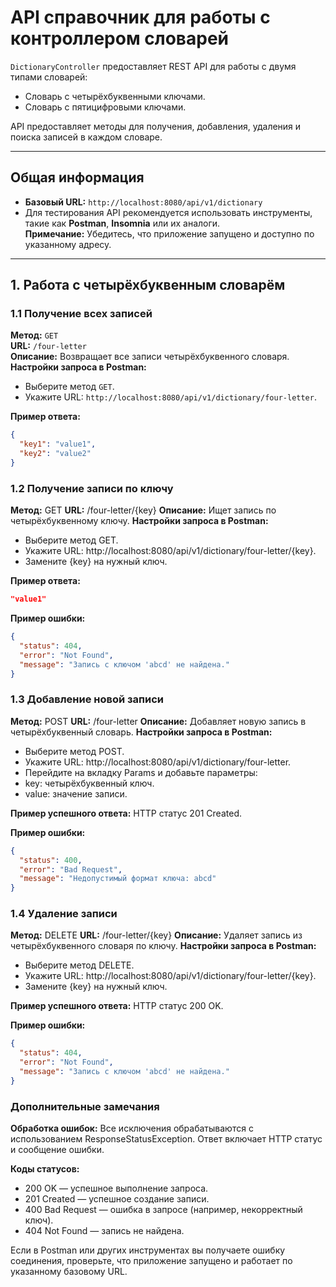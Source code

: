 # API справочник для работы с контроллером словарей

`DictionaryController` предоставляет REST API для работы с двумя типами словарей:

- Словарь с четырёхбуквенными ключами.
- Словарь с пятицифровыми ключами.

API предоставляет методы для получения, добавления, удаления и поиска записей в каждом словаре.

---

## Общая информация

- **Базовый URL:** `http://localhost:8080/api/v1/dictionary`
- Для тестирования API рекомендуется использовать инструменты, такие как **Postman**, **Insomnia** или их аналоги.  
  **Примечание:** Убедитесь, что приложение запущено и доступно по указанному адресу.

---

## 1. Работа с четырёхбуквенным словарём

### 1.1 Получение всех записей

**Метод:** `GET`  
**URL:** `/four-letter`  
**Описание:** Возвращает все записи четырёхбуквенного словаря.  
**Настройки запроса в Postman:**

- Выберите метод `GET`.
- Укажите URL: `http://localhost:8080/api/v1/dictionary/four-letter`.

**Пример ответа:**

```json
{
  "key1": "value1",
  "key2": "value2"
}
```

### 1.2 Получение записи по ключу

**Метод:** GET
**URL:** /four-letter/{key}
**Описание:** Ищет запись по четырёхбуквенному ключу.
**Настройки запроса в Postman:**

- Выберите метод GET.
- Укажите URL: http://localhost:8080/api/v1/dictionary/four-letter/{key}.
- Замените {key} на нужный ключ.

**Пример ответа:**

```json
"value1"
```

**Пример ошибки:**

```json
{
  "status": 404,
  "error": "Not Found",
  "message": "Запись с ключом 'abcd' не найдена."
}
```

### 1.3 Добавление новой записи

**Метод:** POST
**URL:** /four-letter
**Описание:** Добавляет новую запись в четырёхбуквенный словарь.
**Настройки запроса в Postman:**

- Выберите метод POST.
- Укажите URL: http://localhost:8080/api/v1/dictionary/four-letter.
- Перейдите на вкладку Params и добавьте параметры:
- key: четырёхбуквенный ключ.
- value: значение записи.

**Пример успешного ответа:**
HTTP статус 201 Created.

**Пример ошибки:**

```json
{
  "status": 400,
  "error": "Bad Request",
  "message": "Недопустимый формат ключа: abcd"
}
```

### 1.4 Удаление записи

**Метод:** DELETE
**URL:** /four-letter/{key}
**Описание:** Удаляет запись из четырёхбуквенного словаря по ключу.
**Настройки запроса в Postman:**

- Выберите метод DELETE.
- Укажите URL: http://localhost:8080/api/v1/dictionary/four-letter/{key}.
- Замените {key} на нужный ключ.

**Пример успешного ответа:**
HTTP статус 200 OK.

**Пример ошибки:**

```json
{
  "status": 404,
  "error": "Not Found",
  "message": "Запись с ключом 'abcd' не найдена."
}
```

### Дополнительные замечания
**Обработка ошибок:**
Все исключения обрабатываются с использованием ResponseStatusException. Ответ включает HTTP статус и сообщение ошибки.

**Коды статусов:**
- 200 OK — успешное выполнение запроса.
- 201 Created — успешное создание записи.
- 400 Bad Request — ошибка в запросе (например, некорректный ключ).
- 404 Not Found — запись не найдена.

Если в Postman или других инструментах вы получаете ошибку соединения, проверьте, что приложение запущено и работает по указанному базовому URL.
